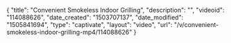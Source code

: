 {
    "title": "Convenient Smokeless Indoor Grilling",
    "description": "",
    "videoid": "114088626",
    "date_created": "1503707137",
    "date_modified": "1505841694",
    "type": "captivate",
    "layout": "video",
    "url": "\/v\/convenient-smokeless-indoor-grilling-mp4\/114088626"
}